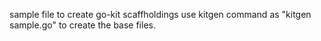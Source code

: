 sample file to create go-kit scaffholdings
use kitgen command as "kitgen sample.go" to create the base files.
